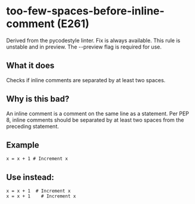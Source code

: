 # too-few-spaces-before-inline-comment (E261)
Derived from the pycodestyle linter.
Fix is always available.
This rule is unstable and in preview. The --preview flag is required for use.
## What it does
Checks if inline comments are separated by at least two spaces.
## Why is this bad?
An inline comment is a comment on the same line as a statement.
Per PEP 8, inline comments should be separated by at least two spaces from
the preceding statement.
## Example
```
x = x + 1 # Increment x
```
## Use instead:
```
x = x + 1  # Increment x
x = x + 1    # Increment x
```